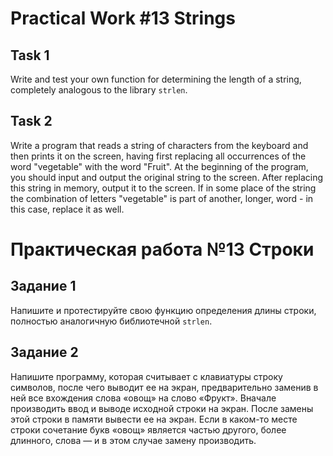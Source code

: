 # Practical Work #13 Strings

## Task 1

Write and test your own function for determining the length of a string, completely analogous to the library `strlen`.

## Task 2

Write a program that reads a string of characters from the keyboard and then prints it on the screen, having first
replacing all occurrences of the word "vegetable" with the word "Fruit". At the beginning of the program, you should
input and output the original string to the screen.
After replacing this string in memory, output it to the screen. If in some place of the string the combination of
letters "vegetable" is part of another, longer, word - in this case, replace it as well.

# Практическая работа №13 Строки

## Задание 1

Напишите и протестируйте свою функцию определения длины строки, полностью аналогичную библиотечной `strlen`.

## Задание 2

Напишите программу, которая считывает с клавиатуры строку символов, после чего выводит ее на экран, предварительно
заменив в ней все вхождения слова «овощ» на слово «Фрукт». Вначале производить ввод и выводе исходной строки на экран.
После замены этой строки в памяти вывести ее на экран. Если в каком-то месте строки сочетание букв «овощ» является
частью другого, более длинного, слова — и в этом случае замену производить.
